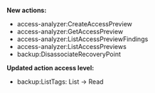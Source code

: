 **New actions:**

- access-analyzer:CreateAccessPreview
- access-analyzer:GetAccessPreview
- access-analyzer:ListAccessPreviewFindings
- access-analyzer:ListAccessPreviews
- backup:DisassociateRecoveryPoint

**Updated action access level:**

- backup:ListTags: List -> Read
